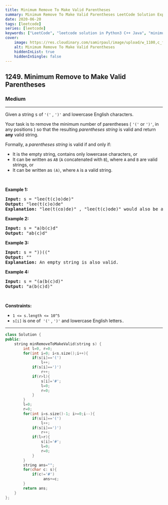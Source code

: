 ```yaml
---
title: Minimum Remove To Make Valid Parentheses
summary: Minimum Remove To Make Valid Parentheses LeetCode Solution Explained
date: 2020-06-20
tags: [leetcode]
series: [leetcode]
keywords: ["LeetCode", "leetcode solution in Python3 C++ Java", "minimum-remove-to-make-valid-parentheses LeetCode Solution Explained"]
cover:
    image: https://res.cloudinary.com/samirpaul/image/upload/w_1100,c_fit,co_rgb:FFFFFF,l_text:Arial_75_bold:Minimum Remove To Make Valid Parentheses - Solution Explained/problem-solving.webp
    alt: Minimum Remove To Make Valid Parentheses
    hiddenInList: true
    hiddenInSingle: false
---
```



<h2>1249. Minimum Remove to Make Valid Parentheses</h2><h3>Medium</h3><hr><div><p>Given a string <font face="monospace">s</font>&nbsp;of&nbsp;<code>'('</code>&nbsp;,&nbsp;<code>')'</code>&nbsp;and lowercase English characters.&nbsp;</p>

<p>Your task is to remove the minimum number of parentheses (&nbsp;<code>'('</code>&nbsp;or&nbsp;<code>')'</code>,&nbsp;in any positions ) so that the resulting <em>parentheses string</em> is valid and return <strong>any</strong> valid string.</p>

<p>Formally, a <em>parentheses string</em> is valid if and only if:</p>

<ul>
	<li>It is the empty string, contains only lowercase characters, or</li>
	<li>It can be written as&nbsp;<code>AB</code>&nbsp;(<code>A</code>&nbsp;concatenated with&nbsp;<code>B</code>), where&nbsp;<code>A</code>&nbsp;and&nbsp;<code>B</code>&nbsp;are valid strings, or</li>
	<li>It can be written as&nbsp;<code>(A)</code>, where&nbsp;<code>A</code>&nbsp;is a valid string.</li>
</ul>

<p>&nbsp;</p>
<p><strong>Example 1:</strong></p>

<pre><strong>Input:</strong> s = "lee(t(c)o)de)"
<strong>Output:</strong> "lee(t(c)o)de"
<strong>Explanation:</strong> "lee(t(co)de)" , "lee(t(c)ode)" would also be accepted.
</pre>

<p><strong>Example 2:</strong></p>

<pre><strong>Input:</strong> s = "a)b(c)d"
<strong>Output:</strong> "ab(c)d"
</pre>

<p><strong>Example 3:</strong></p>

<pre><strong>Input:</strong> s = "))(("
<strong>Output:</strong> ""
<strong>Explanation:</strong> An empty string is also valid.
</pre>

<p><strong>Example 4:</strong></p>

<pre><strong>Input:</strong> s = "(a(b(c)d)"
<strong>Output:</strong> "a(b(c)d)"
</pre>

<p>&nbsp;</p>
<p><strong>Constraints:</strong></p>

<ul>
	<li><code>1 &lt;= s.length &lt;= 10^5</code></li>
	<li><code>s[i]</code>&nbsp;is one&nbsp;of&nbsp;&nbsp;<code>'('</code> , <code>')'</code> and&nbsp;lowercase English letters<code>.</code></li>
</ul></div>

---




```cpp
class Solution {
public:
    string minRemoveToMakeValid(string s) {
        int l=0, r=0;
        for(int i=0; i<s.size();i++){
            if(s[i]=='(')
                l++;
            if(s[i]==')')
                r++;
            if(r>l){
                s[i]='#';
                l=0;
                r=0;
            }      
        }
        l=0;
        r=0;
        for(int i=s.size()-1; i>=0;i--){
            if(s[i]=='(')
                l++;
            if(s[i]==')')
                r++;
            if(l>r){
                s[i]='#';
                l=0;
                r=0;
            }      
        }
        string ans="";
        for(char c: s){
            if(c!='#')
                 ans+=c;
        }
        return ans;
    }
};
```
